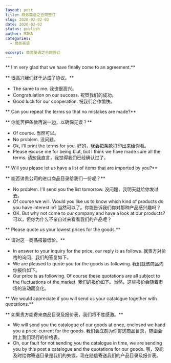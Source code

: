 ```yaml
---
layout: post
title: 商务英语之合同签订
slug: 2020-02-02-02
date: 2020-02-02
status: publish
author: MIKA
categories: 
  - 商务英语

excerpt: 商务英语之合同签订
---
```


** I'm very glad that we have finally come to an agreement.**

** 很高兴我们终于达成了协议。**

- The same to me.
我也很高兴。
- Congratulation on our success.
祝贺我们的成功。
- Good luck for our cooperation.
祝我们合作愉快。

** Can you repeat the terms so that no mistakes are made?**

** 你能否把条款再说一边，以确保无误？**

- Of course.
当然可以。
- No problem.
没问题。
- Ok, I'll print the terms for you.
好的，我会把条款打印出来给你看。
- Please excuse me for being blut, but I think we have made sure all the terms.
请恕我直言，我觉得我们已经确认过了。

** Will you please let us have a list of items that are imported by you?**

** 能否讲贵公司的进口商品目录给我们一份呢？**

- No problem. I'll send you the list tomorrow.
没问题，我明天就给你发过去。
- Of course we will. Would you like us to know which kind of products do you have interest in?
当然可以了。你能告诉我们你对那种产品感兴趣吗？
- OK. But why not come to our company and have a look at our products?
可以，但你为什么不亲自过来看看我们的产品呢？

** Please quote us your lowest prices for the goods.**

** 请对这一商品报最低价。**

- In answer to your inquiry for the price, our reply is as follows.
就贵方对价格的询问，我们的答复如下。
- We are pleased to quote you for the goods as following.
我们就该商品向你报价如下。
- Our price is as following. Of course these quotations are all subject to the fluctuations of the market.
我们的报价如下。当然，这些报价会随着市场的波动而变化。

** We would appreciate if you will send us your catalogue together with quotations.**

** 如果贵方能寄来商品目录及报价表，我们将不胜感激。**

- We will send you the catalogue of our goods at once, enclosed we hand you a price-current for the goods.
我们会立刻为你寄送商品目录，随函会附上我们现行的价格表。
- Oh, our fault for not sending you the catalogue in time, we are sending you by this post a catalogue and the quotations for our goods.
哦，没能及时给你寄送目录是我们的失误，现在随信寄送我们的产品目录及报价表。
